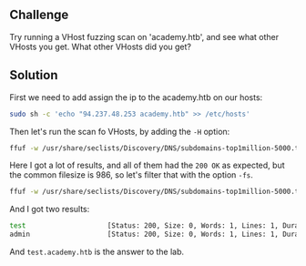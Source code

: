 ## Challenge

Try running a VHost fuzzing scan on 'academy.htb', and see what other VHosts you get. What other VHosts did you get?

## Solution

First we need to add assign the ip to the academy.htb on our hosts:

```sh
sudo sh -c 'echo "94.237.48.253 academy.htb" >> /etc/hosts'
```

Then let's run the scan fo VHosts, by adding the `-H` option:

```sh
ffuf -w /usr/share/seclists/Discovery/DNS/subdomains-top1million-5000.txt:FUZZ  -u http://academy.htb:50837 -H 'Host: FUZZ.academy.htb'
```

Here I got a lot of results, and all of them had the `200 OK` as expected, but the common filesize is 986, so let's filter that with the option `-fs`.

```sh
ffuf -w /usr/share/seclists/Discovery/DNS/subdomains-top1million-5000.txt:FUZZ  -u http://academy.htb:50837 -H 'Host: FUZZ.academy.htb' -fs 986
```

And I got two results:

```sh
test                    [Status: 200, Size: 0, Words: 1, Lines: 1, Duration: 34ms]
admin                   [Status: 200, Size: 0, Words: 1, Lines: 1, Duration: 1603ms]
```

And `test.academy.htb` is the answer to the lab.
